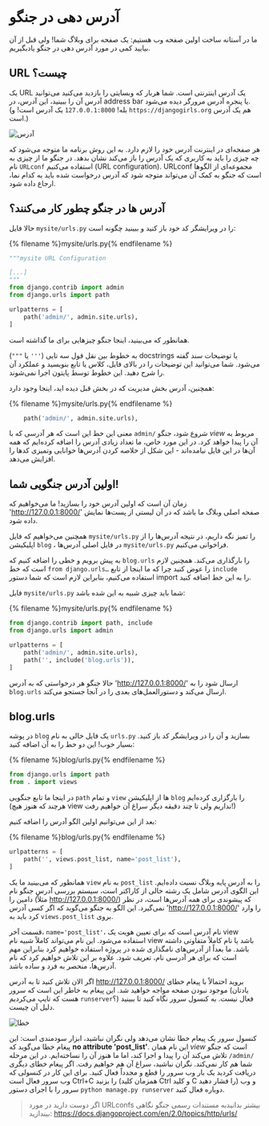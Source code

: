# آدرس دهی در جنگو

ما در آستانه ساخت اولین صفحه وب هستیم: یک صفحه برای وبلاگ شما! ولی قبل از آن بیایید کمی در مورد آدرس دهی در جنگو یادبگیریم.

## URL چیست؟

یک URL یک آدرس اینترنتی است. شما هربار که وبسایتی را بازدید می‌کنید می‌توانید آدرس آن را ببینید، این آدرس، در address bar یا پنجره آدرس مرورگر دیده می‌شود. (بله! `127.0.0.1:8000` یک آدرس است! و `https://djangogirls.org` هم یک آدرس است.)

![آدرس](images/url.png)

هر صفحه‌ای در اینترنت آدرس خود را لازم دارد. به این روش برنامه ما متوجه می‌شود که چه چیزی را باید به کاربری که یک آدرس را باز می‌کند نشان بدهد. در جنگو ما از چیزی به نام `URLconf` استفاده می‌کنیم (URL configuration). URLconf مجموعه‌ای از الگوها است که جنگو به کمک آن می‌تواند متوجه شود که آدرس درخواست شده باید به کدام نما، ارجاع داده شود.

## آدرس ها در جنگو چطور کار می‌کنند؟

حالا فایل `mysite/urls.py` را در ویرایشگر کد خود باز کنید و ببینید چگونه است:

{% filename %}mysite/urls.py{% endfilename %}

```python
"""mysite URL Configuration

[...]
"""
from django.contrib import admin
from django.urls import path

urlpatterns = [
    path('admin/', admin.site.urls),
]
```

همانطور که می‌بینید، اینجا جنگو چیزهایی برای ما گذاشته است.

به خطوط بین نقل قول سه تایی (`'''` یا `"""`) docstrings یا توضیحات سند گفته می‌شود. شما می‌توانید این توضیحات را در بالای فایل، کلاس یا تابع بنویسید و عملکرد آن را شرح دهید. این خطوط توسط پایتون اجرا نمی‌شوند.

همچنین، آدرس بخش مدیریت که در بخش قبل دیده اید، اینجا وجود دارد:

{% filename %}mysite/urls.py{% endfilename %}

```python
    path('admin/', admin.site.urls),
```

معنی این خط این است که هر آدرسی که با `admin/` شروع شود، جنگو *view* مربوط به آن را پیدا خواهد کرد. در این مورد خاص، ما تعداد زیادی آدرس را اضافه کرده‌ایم که همه آن‌ها در این فایل نیامده‌اند - این شکل از خلاصه کردن آدرس‌ها خوانایی وتمیزی کدها را افزایش می‌دهد.

## اولین آدرس جنگویی شما!

زمان آن است که اولین آدرس خود را بسازید! ما می‌خواهیم که 'http://127.0.0.1:8000/' صفحه اصلی وبلاگ ما باشد که در آن لیستی از پست‌ها نمایش داده شود.

همچنین می‌خواهیم که فایل `mysite/urls.py` را تمیز نگه داریم، در نتیجه آدرس‌ها را از اپلیکیشن `blog` ، در فایل اصلی آدرس‌ها `mysite/urls.py` فراخوانی می‌کنیم.

به پیش برویم و خطی را اضافه کنیم که `blog.urls` را بارگذاری می‌کند. همچنین لازم است که خط `from django.urls…` را عوض کنید چرا که ما اینجا از تابع `include` استفاده می‌کنیم، بنابراین لازم است که شما دستور import را به این خط اضافه کنید.

فایل `mysite/urls.py` شما باید چیزی شبیه به این شده باشد:

{% filename %}mysite/urls.py{% endfilename %}

```python
from django.contrib import path, include
from django.urls import admin

urlpatterns = [
    path('admin/', admin.site.urls),
    path('', include('blog.urls')),
]
```

حالا جنگو هر درخواستی که به آدرس 'http://127.0.0.1:8000/' ارسال شود را به `blog.urls` ارسال می‌کند و دستورالعمل‌های بعدی را در آنجا جستجو می‌کند.

## blog.urls

در پوشه `blog` یک فایل خالی به نام `urls.py` بسازید و آن را در ویرایشگر کد باز کنید. بسیار خوب! این دو خط را به آن اضافه کنید:

{% filename %}blog/urls.py{% endfilename %}

```python
from django.urls import path
from . import views
```

در اینجا ما تابع جنگویی `path` و تمام `view` ها از اپلیکیشن `blog` را بارگزاری کرده‌ایم (هرچند که هنوز هیچ view نداریم ولی تا چند دقیقه دیگر سراغ آن خواهیم رفت!)

بعد از این می‌توانیم اولین الگو آدرس را اضافه کنیم:

{% filename %}blog/urls.py{% endfilename %}

```python
urlpatterns = [
    path('', views.post_list, name='post_list'),
]
```

همانطور که می‌بینید ما یک `view` به نام `post_list` را به آدرس پایه وبلاگ نسبت داده‌ایم. این الگوی آدرس شامل یک رشته خالی از کاراکتر است، سیستم بررسی آدرس جنگو نام دامین را (مثلاً http://127.0.0.1:8000/) که پیشوندی برای همه آدرس‌ها است، در نظر نمی‌گیرد. این الگو به جنگو می‌گوید که اگر کسی آدرس 'http://127.0.0.1:8000/' را وارد کرد باید به `views.post_list` بروی.

قسمت آخر، `name='post_list'`، نام آدرس است که برای تعیین هویت یک view استفاده می‌شود. این نام می‌تواند کاملاً شبیه نام view باشد یا نام کاملاً متفاوتی داشته باشد. ما بعداً از آدرس‌های نامگذاری شده در پروژه استفاده خواهیم کرد بنابراین مهم است که برای هر آدرسی نام، تعریف شود. علاوه بر این تلاش خواهیم کرد که نام آدرس‌ها، منحصر به فرد و ساده باشد.

اگر الان تلاش کنید تا به آدرس http://127.0.0.1:8000/ بروید احتمالاً با پیغام خطای موجود نبودن صفحه مواجه خواهید شد. این پیغام به خاطر این است که سرور (یادتان هست که تایپ می‌کردیم `runserver`؟) فعال نیست. به کنسول سرور نگاه کنید تا ببینید دلیل آن چیست.

![خطا](images/error1.png)

کنسول سرور یک پیعام خطا نشان می‌دهد ولی نگران نباشید، ابزار سودمندی است: این پیغام خطا می‌گوید که **no attribute 'post_list'**. این نام همان *view* است که جنگو تلاش می‌کند آن را پیدا و اجرا کند، اما ما هنوز آن را نساخته‌ایم. در این مرحله `/admin/` شما هم کار نمی‌کند. نگران نباشید، سراغ آن هم خواهیم رفت. اگر پیغام خطای دیگری دریافت کردید یک بار وب سرور را قطع و مجدداً فعال کنید. برای این کار در کنسولی که وب سرور فعال است Ctrl+C را بزنید (همزمان کلید Ctrl و کلید C را فشار دهید) و وب سرور را با اجرای دستور `python manage.py runserver` دوباره فعال کنید.

> اگر دوست دارید در مورد URLconfs بیشتر بدانیدبه مستندات رسمی جنگو نگاهی بیندازید: https://docs.djangoproject.com/en/2.0/topics/http/urls/